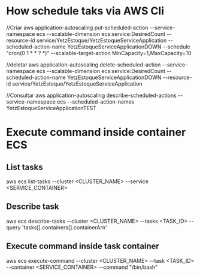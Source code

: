# How schedule taks via AWS Cli

//Criar 
aws application-autoscaling put-scheduled-action --service-namespace ecs --scalable-dimension ecs:service:DesiredCount --resource-id service/YetzEstoque/YetzEstoqueServiceApplication --scheduled-action-name YetzEstoqueServiceApplicationDOWN --schedule "cron(0 1 * * ? *)" --scalable-target-action MinCapacity=1,MaxCapacity=10

//deletar
aws application-autoscaling delete-scheduled-action --service-namespace ecs --scalable-dimension ecs:service:DesiredCount --scheduled-action-name YetzEstoqueServiceApplicationDOWN --resource-id service/YetzEstoque/YetzEstoqueServiceApplication 

//Consultar
aws application-autoscaling describe-scheduled-actions --service-namespace ecs  --scheduled-action-names YetzEstoqueServiceApplicationTEST

# Execute command inside container ECS

## List tasks
aws ecs list-tasks --cluster <CLUSTER_NAME> --service <SERVICE_CONTAINER>

## Describe task
aws ecs describe-tasks --cluster <CLUSTER_NAME> --tasks <TASK_ID> --query 'tasks[].containers[].containerArn'

## Execute command inside task container
aws ecs execute-command --cluster <CLUSTER_NAME> --task <TASK_ID> --container <SERVICE_CONTAINER> --command "/bin/bash"
